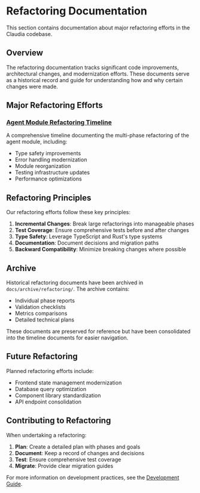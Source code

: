# Refactoring Documentation

This section contains documentation about major refactoring efforts in the Claudia codebase.

## Overview

The refactoring documentation tracks significant code improvements, architectural changes, and modernization efforts. These documents serve as a historical record and guide for understanding how and why certain changes were made.

## Major Refactoring Efforts

### [Agent Module Refactoring Timeline](./AGENT_REFACTORING_TIMELINE.md)
A comprehensive timeline documenting the multi-phase refactoring of the agent module, including:
- Type safety improvements
- Error handling modernization
- Module reorganization
- Testing infrastructure updates
- Performance optimizations

## Refactoring Principles

Our refactoring efforts follow these key principles:

1. **Incremental Changes**: Break large refactorings into manageable phases
2. **Test Coverage**: Ensure comprehensive tests before and after changes
3. **Type Safety**: Leverage TypeScript and Rust's type systems
4. **Documentation**: Document decisions and migration paths
5. **Backward Compatibility**: Minimize breaking changes where possible

## Archive

Historical refactoring documents have been archived in `docs/archive/refactoring/`. The archive contains:
- Individual phase reports
- Validation checklists
- Metrics comparisons
- Detailed technical plans

These documents are preserved for reference but have been consolidated into the timeline documents for easier navigation.

## Future Refactoring

Planned refactoring efforts include:
- Frontend state management modernization
- Database query optimization
- Component library standardization
- API endpoint consolidation

## Contributing to Refactoring

When undertaking a refactoring:

1. **Plan**: Create a detailed plan with phases and goals
2. **Document**: Keep a record of changes and decisions
3. **Test**: Ensure comprehensive test coverage
4. **Migrate**: Provide clear migration guides

For more information on development practices, see the [Development Guide](../DEVELOPMENT.md).